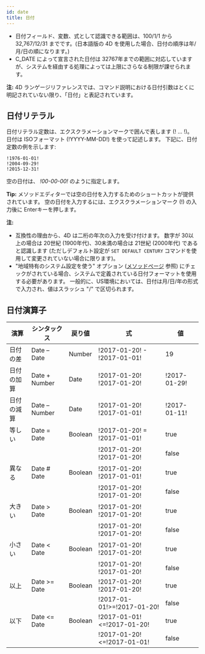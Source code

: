 ```yaml
---
id: date
title: 日付
---
```


- 日付フィールド、変数、式として認識できる範囲は、100/1/1 から 32,767/12/31 までです。(日本語版の 4D を使用した場合、日付の順序は年/月/日の順になります。)
- C_DATE によって宣言された日付は 32767年までの範囲に対応していますが、システムを経由する処理によっては上限にさらなる制限が課せられます。

**注:** 4D ランゲージリファレンスでは、コマンド説明における日付引数はとくに明記されていない限り、「日付」と表記されています。

## 日付リテラル

日付リテラル定数は、エクスクラメーションマークで囲んで表します (! ... !)。 日付は ISOフォーマット (!YYYY-MM-DD!) を使って記述します。 下記に、日付定数の例を示します:

```4d
!1976-01-01!
!2004-09-29!
!2015-12-31!
```

空の日付は、 _!00-00-00!_ のように指定します。

**Tip:** メソッドエディターでは空の日付を入力するためのショートカットが提供されています。 空の日付を入力するには、エクスクラメーションマーク (!) の入力後に Enterキーを押します。

**注:**

- 互換性の理由から、4D は二桁の年次の入力を受け付けます。 数字が 30以上の場合は 20世紀 (1900年代)、30未満の場合は 21世紀 (2000年代) であると認識します (ただしデフォルト設定が `SET DEFAULT CENTURY` コマンドを使用して変更されていない場合に限ります)。
- "地域特有のシステム設定を使う" オプション ([メソッドページ](https://doc.4d.com/4Dv18/4D/18/Methods-Page.300-4575690.ja.html) 参照) にチェックがされている場合、システムで定義されている日付フォーマットを使用する必要があります。 一般的に、US環境においては、日付は月/日/年の形式で入力され、値はスラッシュ "/" で区切られます。

## 日付演算子

| 演算    | シンタックス         | 戻り値     | 式                            | 値            |
| ----- | -------------- | ------- | ---------------------------- | ------------ |
| 日付の差  | Date – Date    | Number  | !2017-01-20! - !2017-01-01!  | 19           |
| 日付の加算 | Date + Number  | Date    | !2017-01-20! !2017-01-20!    | !2017-01-29! |
| 日付の減算 | Date – Number  | Date    | !2017-01-20! !2017-01-01!    | !2017-01-11! |
| 等しい   | Date = Date    | Boolean | !2017-01-20! = !2017-01-01!  | true         |
|       |                |         | !2017-01-20! !2017-01-20!    | false        |
| 異なる   | Date # Date    | Boolean | !2017-01-20! !2017-01-01!    | true         |
|       |                |         | !2017-01-20! !2017-01-20!    | false        |
| 大きい   | Date > Date    | Boolean | !2017-01-20! !2017-01-20!    | true         |
|       |                |         | !2017-01-20! !2017-01-20!    | false        |
| 小さい   | Date < Date    | Boolean | !2017-01-20! !2017-01-20!    | true         |
|       |                |         | !2017-01-20! !2017-01-20!    | false        |
| 以上    | Date >= Date   | Boolean | !2017-01-20! !2017-01-20!    | true         |
|       |                |         | !2017-01-01!>=!2017-01-20!   | false        |
| 以下    | Date \<= Date | Boolean | !2017-01-01!\<=!2017-01-20! | true         |
|       |                |         | !2017-01-20!\<=!2017-01-01! | false        |
